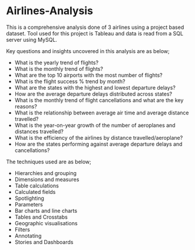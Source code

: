 # Airlines-Analysis

This is a comprehensive analysis done of 3 airlines using a project based dataset. Tool used for this project is Tableau and data is read from a SQL server using MySQL. 

Key questions and insights uncovered in this analysis are as below; 

- What is the yearly trend of flights?
- What is the monthly trend of flights?
- What are the top 10 airports with the most number of flights?
- What is the flight success % trend by month?
- What are the states with the highest and lowest departure delays?
- How are the average departure delays distributed across states?
- What is the monthly trend of flight cancellations and what are the key reasons?
- What is the relationship between average air time and average distance travelled?
- What is the year-on-year growth of the number of aeroplanes and distances travelled?
- What is the efficiency of the airlines by distance travelled/aeroplane?
- How are the states performing against average departure delays and cancellations?


The techniques used are as below;

- Hierarchies and grouping
- Dimensions and measures
- Table calculations
- Calculated fields
- Spotlighting
- Parameters
- Bar charts and line charts
- Tables and Crosstabs
- Geographic visualisations
- Filters
- Annotating
- Stories and Dashboards
